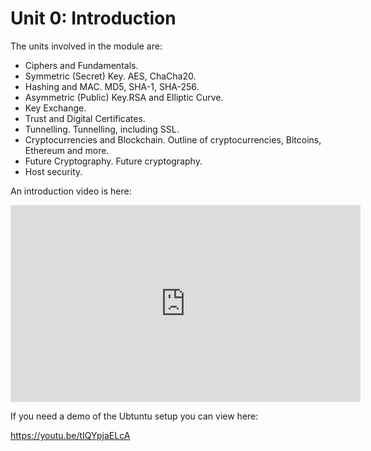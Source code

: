 # Unit 0: Introduction

The units involved in the module are:

* Ciphers and Fundamentals.  
* Symmetric (Secret) Key. AES, ChaCha20.
* Hashing and MAC. MD5, SHA-1, SHA-256.
* Asymmetric (Public) Key.RSA and Elliptic Curve.
* Key Exchange. 
* Trust and Digital Certificates. 
* Tunnelling. Tunnelling, including SSL.
* Cryptocurrencies and Blockchain. Outline of cryptocurrencies, Bitcoins, Ethereum and more.
* Future Cryptography. Future cryptography.
* Host security.

An introduction video is here:

<iframe width="560" height="315" src="https://www.youtube.com/embed/z9DaFxDuxxA" frameborder="0" allow="accelerometer; autoplay; encrypted-media; gyroscope; picture-in-picture" allowfullscreen></iframe>

If you need a demo of the Ubtuntu setup you can view here:

https://youtu.be/tIQYpjaELcA

